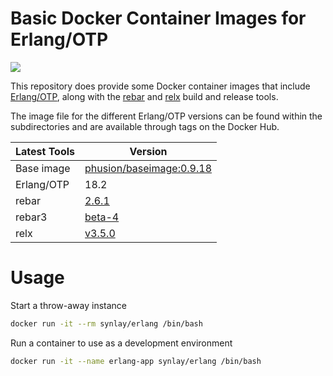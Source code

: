 # Basic Docker Container Images for Erlang/OTP

[![](https://badge.imagelayers.io/synlay/erlang:latest.svg)](https://imagelayers.io/?images=synlay%2Ferlang:latest,synlay%2Ferlang:18.2,synlay%2Ferlang:18.1,synlay%2Ferlang:18.0,synlay%2Ferlang:17.5 'Get your own badge on imagelayers.io')

This repository does provide some Docker container images that include [Erlang/OTP](http://www.erlang.org/), along with the [rebar](https://github.com/rebar/rebar) and [relx](https://github.com/erlware/relx) build and release tools.

The image file for the different Erlang/OTP versions can be found within the subdirectories and are available through tags on the Docker Hub.

Latest Tools | Version
------------ | -------------
Base image | [phusion/baseimage:0.9.18](https://github.com/phusion/baseimage-docker/tree/6052c7a3e76fcb2aa16c15e39e5057dd8e7c2efb)
Erlang/OTP | 18.2
rebar | [2.6.1](https://github.com/rebar/rebar/tree/365ac649dc818619757f96a699ddb174f004cff9)
rebar3 | [beta-4](https://github.com/rebar/rebar3/tree/356ac5033d12b8b91ed0d6c4d308b00070ab12b9)
relx | [v3.5.0](https://github.com/erlware/relx/tree/2c8e17e366a548d54f319e8a62d6543d13c64d07)

# Usage

Start a throw-away instance

```bash
docker run -it --rm synlay/erlang /bin/bash
```

Run a container to use as a development environment

```bash
docker run -it --name erlang-app synlay/erlang /bin/bash
```
